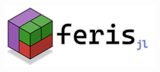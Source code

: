 <center>
    <img src = "resources/logo/logo_2px_outline.png" alt = "feris logo" width = "400px">
</center>
